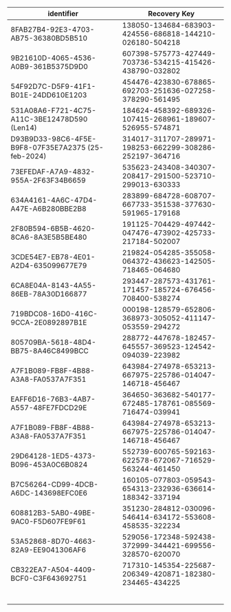 
| identifier                                          | Recovery Key                                                |
| --------------------------------------------------- | ----------------------------------------------------------- |
| 8FAB27B4-92E3-4703-AB75-36380BD5B510                | 138050-134684-683903-424556-686818-144210-026180-504218     |
| 9B21610D-4065-4536-A0B9-361B5375D9D0                | 607398-575773-427449-703736-534215-415426-438790-032802     |
| 54F92D7C-D5F9-41F1-B01E-24DD610E1203                | 454476-423830-678865-692703-251636-027258-378290-561495     |
| 531A08A6-F721-4C75-A11C-3BE12478D590 (Len14)        | 184624-458392-689326-107415-268961-189607-526955-574871     |
| D93B9D33-98C6-4F5E-B9F8-07F35E7A2375  (25-feb-2024) | 314017-311707-289971-198253-662299-308286-252197-364716     |
| 73EFEDAF-A7A9-4832-955A-2F63F34B6659                | 535623-243408-340307-208417-291500-523710-299013-630333     |
| 634A4161-4A6C-47D4-A47E-A6B280BBE2B8                | 283899-684728-608707-667733-351538-377630-591965-179168     |
| 2F80B594-6B5B-4620-8CA6-8A3E5B5BE480                | 191125-704429-497442-047476-473902-425733-217184-502007     |
| 3CDE54E7-EB78-4E01-A2D4-635099677E79                | 219824-054285-355058-064372-436623-142505-718465-064680     |
| 6CA8E04A-8143-4A55-86EB-78A30D166877                | 293447-287573-431761-171457-185724-676456-708400-538274     |
| 719BDC08-16D0-416C-9CCA-2E0892897B1E                | 000198-128579-652806-368973-305052-411147-053559-294272     |
| 805709BA-5618-48D4-BB75-8A46C8499BCC                | 288772-447678-182457-645557-369523-124542-094039-223982<br> |
| A7F1B089-FB8F-4B88-A3A8-FA0537A7F351                | 643984-274978-653213-667975-225786-014047-146718-456467     |
| EAFF6D16-76B3-4AB7-A557-48FE7FDCD29E                | 364650-363682-540177-672485-178761-085569-716474-039941<br> |
| A7F1B089-FB8F-4B88-A3A8-FA0537A7F351                | 643984-274978-653213-667975-225786-014047-146718-456467     |
| 29D64128-1ED5-4373-B096-453A0C6B0824                | 552739-600765-592163-622578-672067-716529-563244-461450     |
| B7C56264-CD99-4DCB-A6DC-143698EFC0E6                | 160105-077803-059543-654313-232936-636614-188342-337194     |
| 608812B3-5AB0-49BE-9AC0-F5D607FE9F61                | 351230-284812-030096-546414-634172-553608-458535-322234     |
| 53A52868-8D70-4663-82A9-EE9041306AF6                | 529056-172348-592438-372999-344421-699556-328570-620070     |
| CB322EA7-A504-4409-BCF0-C3F643692751                | 717310-145354-225687-206349-420871-182380-234465-434225     |
|                                                     |                                                             |
|                                                     |                                                             |
|                                                     |                                                             |
|                                                     |                                                             |
|                                                     |                                                             |
|                                                     |                                                             |


